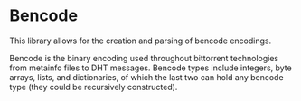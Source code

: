 # Bencode
This library allows for the creation and parsing of bencode encodings.

Bencode is the binary encoding used throughout bittorrent technologies from metainfo files to DHT messages. Bencode types include integers, byte arrays, lists, and dictionaries, of which the last two can hold any bencode type (they could be recursively constructed).
